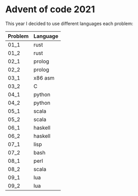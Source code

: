 # Advent of code 2021

This year I decided to use different languages each problem:

| Problem     | Language    |
| ----------- | ----------- |
| 01_1        | rust        |
| 01_2        | rust        |
| 02_1        | prolog      |
| 02_2        | prolog      |
| 03_1        | x86 asm     |
| 03_2        | C           |
| 04_1        | python      |
| 04_2        | python      |
| 05_1        | scala       |
| 05_2        | scala       |
| 06_1        | haskell     |
| 06_2        | haskell     |
| 07_1        | lisp        |
| 07_2        | bash        |
| 08_1        | perl        |
| 08_2        | scala       |
| 09_1        | lua         |
| 09_2        | lua         |
